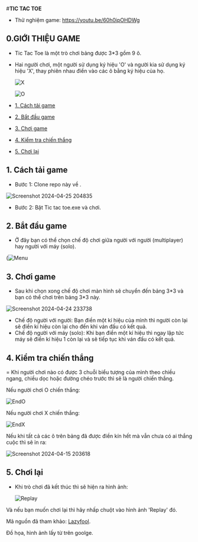 #**TIC TAC TOE**
- Thử nghiệm game: https://youtu.be/60h0ipOHDWg

## 0.GIỚI THIỆU GAME
- Tic Tac Toe là một trò chơi bảng được  3\*3  gồm 9 ô.
- Hai người chơi, một người sử dụng ký hiệu 'O' và người kia sử dụng ký hiệu 'X', thay phiên nhau điền vào các ô bằng ký hiệu của họ.

  ![X](https://github.com/DangKhuat00/ltnc/assets/161539819/adf98b0d-4d19-4535-a97d-2ac4dfcd1e37)

  ![O](https://github.com/DangKhuat00/ltnc/assets/161539819/006dd2a0-71d6-46f7-9a20-75fdf4205233)


- [1. Cách tải game](#1-cách-tải-game)
- [2. Bắt đầu game](#2-bắt-đầu-game)
- [3. Chơi game](#3-chơi-game)
- [4. Kiểm tra chiến thắng](#4-kiểm-tra-chiến-thắng)
- [5. Chơi lại](#5-chơi-)

## 1. Cách tải game
- Bước 1: Clone repo này về .

![Screenshot 2024-04-25 204835](https://github.com/DangKhuat00/ltnc/assets/161539819/d9e6db35-6f9a-41bd-b8ec-f23714b37ee7)

- Bước 2: Bật Tic tac toe.exe và chơi.

## 2. Bắt đầu game
- Ở đây bạn có thể chọn chế độ chơi giữa người với người (multiplayer) hay người với máy (solo).
  
(![Menu](https://github.com/DangKhuat00/ltnc/assets/161539819/d5b5d740-2a91-4c4a-8992-6fb2224ab9e6)

## 3. Chơi game
- Sau khi chọn xong chế độ chơi màn hình sẽ chuyển đến bảng 3*3 và bạn có thể chơi trên bảng 3\*3 này.
  
![Screenshot 2024-04-24 233738](https://github.com/DangKhuat00/ltnc/assets/161539819/8558eda3-d179-4306-840d-948fbe744116)


  * Chế độ người với người: Bạn điền một kí hiệu của mình thì người còn lại sẽ điền kí hiệu còn lại cho đến khi ván đấu có kết quả.
  * Chế độ người với máy (solo): Khi bạn điền một kí hiệu thì ngay lập tức máy sẽ điền kí hiệu 1 còn lại
và sẽ tiếp tục khi ván đấu có kết quả. 


## 4. Kiểm tra chiến thắng
= Khi người chơi nào có được 3 chuỗi biểu tượng của mình theo chiều ngang, chiều dọc hoặc đường chéo trước thì sẽ là người chiến thắng.

Nếu người chơi O chiến thắng:

![EndO](https://github.com/DangKhuat00/ltnc/assets/161539819/8287d9e0-191b-4e2d-84e7-e6c370a93178)



Nếu người chơi X chiến thắng:

![EndX](https://github.com/DangKhuat00/ltnc/assets/161539819/f77d9b1d-c7d9-42e6-a8ce-cafe71d64d23)


Nếu khi tất cả các ô trên bảng đã được điền kín hết mà vẫn chưa có ai thắng cuộc thì sẽ ỉn ra:

![Screenshot 2024-04-15 203618](https://github.com/DangKhuat00/ltnc/assets/161539819/f014eb0c-1692-409c-864b-e58d81f4539f)


## 5. Chơi lại
- Khi trò chơi đã kết thúc thì sẽ hiện ra hình ảnh:

  ![Replay](https://github.com/DangKhuat00/ltnc/assets/161539819/e8352292-cf39-4bd6-83c1-ba0448e13211)


Và nếu bạn muốn chơi lại thì hãy nhấp chuột vào hình ảnh 'Replay' đó.


Mã nguồn đã tham khảo:
[Lazyfool](https://lazyfoo.net/tutorials/SDL/).

Đồ họa, hình ảnh lấy từ trên goolge.

